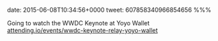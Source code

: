 date: 2015-06-08T10:34:56+0000
tweet: 607858340966854656
%%%

Going to watch the WWDC Keynote at Yoyo Wallet [attending.io/events/wwdc-keynote-relay-yoyo-wallet](http://attending.io/events/wwdc-keynote-relay-yoyo-wallet)
